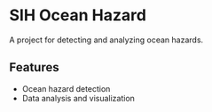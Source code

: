 # SIH Ocean Hazard

A project for detecting and analyzing ocean hazards.

## Features

- Ocean hazard detection
- Data analysis and visualization